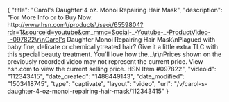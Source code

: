 {
    "title": "Carol's Daughter 4 oz. Monoi Repairing Hair Mask",
    "description": "For More Info or to Buy Now: http:\/\/www.hsn.com\/products\/seo\/6559804?rdr=1&sourceid=youtube&cm_mmc=Social-_-Youtube-_-ProductVideo-_-097822\r\nCarol's Daughter Monoi Repairing Hair Mask\nPlagued with baby fine, delicate or chemicallytreated hair? Give it a little extra TLC with this special beauty treatment. You'll love how the...\r\nPrices shown on the previously recorded video may not represent the current price.  View hsn.com to view the current selling price. HSN Item #097822",
    "videoid": "112343415",
    "date_created": "1488449143",
    "date_modified": "1503418745",
    "type": "captivate",
    "layout": "video",
    "url": "\/v\/carol-s-daughter-4-oz-monoi-repairing-hair-mask\/112343415"
}